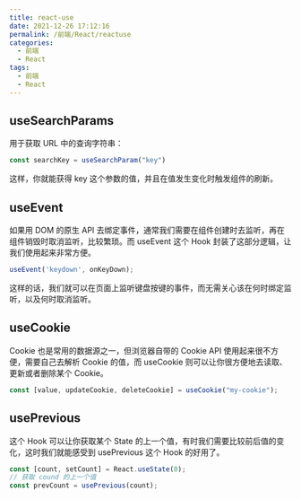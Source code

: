 ```yaml
---
title: react-use
date: 2021-12-26 17:12:16
permalink: /前端/React/reactuse
categories:
  - 前端
  - React
tags:
  - 前端
  - React
---
```

## useSearchParams

用于获取 URL 中的查询字符串：

```jsx
const searchKey = useSearchParam("key")
```

这样，你就能获得 key 这个参数的值，并且在值发生变化时触发组件的刷新。

## useEvent

如果用 DOM 的原生 API 去绑定事件，通常我们需要在组件创建时去监听，再在组件销毁时取消监听，比较繁琐。而 useEvent 这个 Hook 封装了这部分逻辑，让我们使用起来非常方便。

```js
useEvent('keydown', onKeyDown);
```

这样的话，我们就可以在页面上监听键盘按键的事件，而无需关心该在何时绑定监听，以及何时取消监听。

## useCookie

Cookie 也是常用的数据源之一，但浏览器自带的 Cookie API 使用起来很不方便，需要自己去解析 Cookie 的值，而 useCookie 则可以让你很方便地去读取、更新或者删除某个 Cookie。

```jsx
const [value, updateCookie, deleteCookie] = useCookie("my-cookie");
```

## usePrevious

这个 Hook 可以让你获取某个 State 的上一个值，有时我们需要比较前后值的变化，这时我们就能感受到 usePrevious 这个 Hook 的好用了。

```jsx
const [count, setCount] = React.useState(0);
// 获取 cound 的上一个值
const prevCount = usePrevious(count);
```
